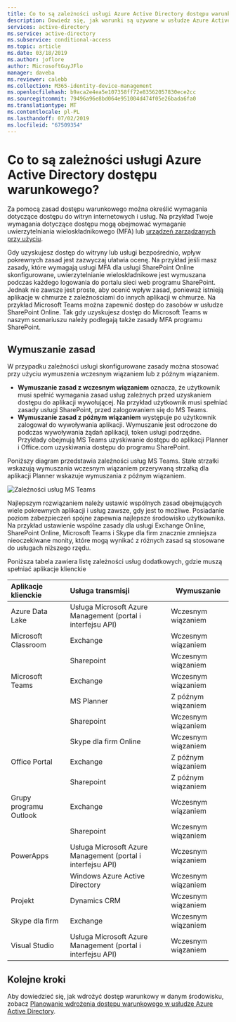 ```yaml
---
title: Co to są zależności usługi Azure Active Directory dostępu warunkowego? | Microsoft Docs
description: Dowiedz się, jak warunki są używane w usłudze Azure Active Directory dostępu warunkowego do wyzwolenia zasad.
services: active-directory
ms.service: active-directory
ms.subservice: conditional-access
ms.topic: article
ms.date: 03/18/2019
ms.author: joflore
author: MicrosoftGuyJFlo
manager: daveba
ms.reviewer: calebb
ms.collection: M365-identity-device-management
ms.openlocfilehash: b9aca2e4ea5e107358ff72e83562057830ece2cc
ms.sourcegitcommit: 79496a96e8bd064e951004d474f05e26bada6fa0
ms.translationtype: MT
ms.contentlocale: pl-PL
ms.lasthandoff: 07/02/2019
ms.locfileid: "67509354"
---
```

# <a name="what-are-service-dependencies-in-azure-active-directory-conditional-access"></a>Co to są zależności usługi Azure Active Directory dostępu warunkowego? 

Za pomocą zasad dostępu warunkowego można określić wymagania dotyczące dostępu do witryn internetowych i usług. Na przykład Twoje wymagania dotyczące dostępu mogą obejmować wymaganie uwierzytelniania wieloskładnikowego (MFA) lub [urządzeń zarządzanych przy użyciu](require-managed-devices.md). 

Gdy uzyskujesz dostęp do witryny lub usługi bezpośrednio, wpływ pokrewnych zasad jest zazwyczaj ułatwia ocenę. Na przykład jeśli masz zasady, które wymagają usługi MFA dla usługi SharePoint Online skonfigurowane, uwierzytelnianie wieloskładnikowe jest wymuszana podczas każdego logowania do portalu sieci web programu SharePoint. Jednak nie zawsze jest proste, aby ocenić wpływ zasad, ponieważ istnieją aplikacje w chmurze z zależnościami do innych aplikacji w chmurze. Na przykład Microsoft Teams można zapewnić dostęp do zasobów w usłudze SharePoint Online. Tak gdy uzyskujesz dostęp do Microsoft Teams w naszym scenariuszu należy podlegają także zasady MFA programu SharePoint.   

## <a name="policy-enforcement"></a>Wymuszanie zasad 

W przypadku zależności usługi skonfigurowane zasady można stosować przy użyciu wymuszenia wczesnym wiązaniem lub z późnym wiązaniem. 

- **Wymuszanie zasad z wczesnym wiązaniem** oznacza, że użytkownik musi spełnić wymagania zasad usług zależnych przed uzyskaniem dostępu do aplikacji wywołującej. Na przykład użytkownik musi spełniać zasady usługi SharePoint, przed zalogowaniem się do MS Teams. 
- **Wymuszanie zasad z późnym wiązaniem** występuje po użytkownik zalogował do wywoływania aplikacji. Wymuszanie jest odroczone do podczas wywoływania żądań aplikacji, token usługi podrzędne. Przykłady obejmują MS Teams uzyskiwanie dostępu do aplikacji Planner i Office.com uzyskiwania dostępu do programu SharePoint. 

Poniższy diagram przedstawia zależności usług MS Teams. Stałe strzałki wskazują wymuszania wczesnym wiązaniem przerywaną strzałką dla aplikacji Planner wskazuje wymuszania z późnym wiązaniem. 

![Zależności usług MS Teams](./media/service-dependencies/01.png)

Najlepszym rozwiązaniem należy ustawić wspólnych zasad obejmujących wiele pokrewnych aplikacji i usług zawsze, gdy jest to możliwe. Posiadanie poziom zabezpieczeń spójne zapewnia najlepsze środowisko użytkownika. Na przykład ustawienie wspólne zasady dla usługi Exchange Online, SharePoint Online, Microsoft Teams i Skype dla firm znacznie zmniejsza nieoczekiwane monity, które mogą wynikać z różnych zasad są stosowane do usługach niższego rzędu. 

Poniższa tabela zawiera listę zależności usług dodatkowych, gdzie muszą spełniać aplikacje klienckie  

| Aplikacje klienckie         | Usługa transmisji                          | Wymuszanie |
| :--                 | :--                                         | ---         | 
| Azure Data Lake     | Usługa Microsoft Azure Management (portal i interfejsu API) | Wczesnym wiązaniem |
| Microsoft Classroom | Exchange                                    | Wczesnym wiązaniem |
|                     | Sharepoint                                  | Wczesnym wiązaniem  |
| Microsoft Teams     | Exchange                                    | Wczesnym wiązaniem |
|                     | MS Planner                                  | Z późnym wiązaniem  |
|                     | Sharepoint                                  | Wczesnym wiązaniem |
|                     | Skype dla firm Online                   | Wczesnym wiązaniem |
| Office Portal       | Exchange                                    | Z późnym wiązaniem  |
|                     | Sharepoint                                  | Z późnym wiązaniem  |
| Grupy programu Outlook      | Exchange                                    | Wczesnym wiązaniem |
|                     | Sharepoint                                  | Wczesnym wiązaniem |
| PowerApps           | Usługa Microsoft Azure Management (portal i interfejsu API) | Wczesnym wiązaniem |
|                     | Windows Azure Active Directory              | Wczesnym wiązaniem |
| Projekt             | Dynamics CRM                                | Wczesnym wiązaniem |
| Skype dla firm  | Exchange                                    | Wczesnym wiązaniem |
| Visual Studio       | Usługa Microsoft Azure Management (portal i interfejsu API) | Wczesnym wiązaniem |

## <a name="next-steps"></a>Kolejne kroki

Aby dowiedzieć się, jak wdrożyć dostęp warunkowy w danym środowisku, zobacz [Planowanie wdrożenia dostępu warunkowego w usłudze Azure Active Directory](plan-conditional-access.md).
